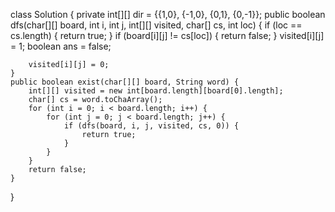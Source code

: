 class Solution {
    private int[][] dir = {{1,0}, {-1,0}, {0,1}, {0,-1}};
    public boolean dfs(char[][] board, int i, int j, int[][] visited, char[] cs, int loc) {
        if (loc == cs.length) {
            return true;
        }
        if (board[i][j] != cs[loc]) {
            return false;
        }
        visited[i][j] = 1;
        boolean ans = false;

        visited[i][j] = 0;
    }
    public boolean exist(char[][] board, String word) {
        int[][] visited = new int[board.length][board[0].length];
        char[] cs = word.toChaArray();
        for (int i = 0; i < board.length; i++) {
            for (int j = 0; j < board.length; j++) {
                if (dfs(board, i, j, visited, cs, 0)) {
                    return true;
                }
            }
        }
        return false;
    }
}

